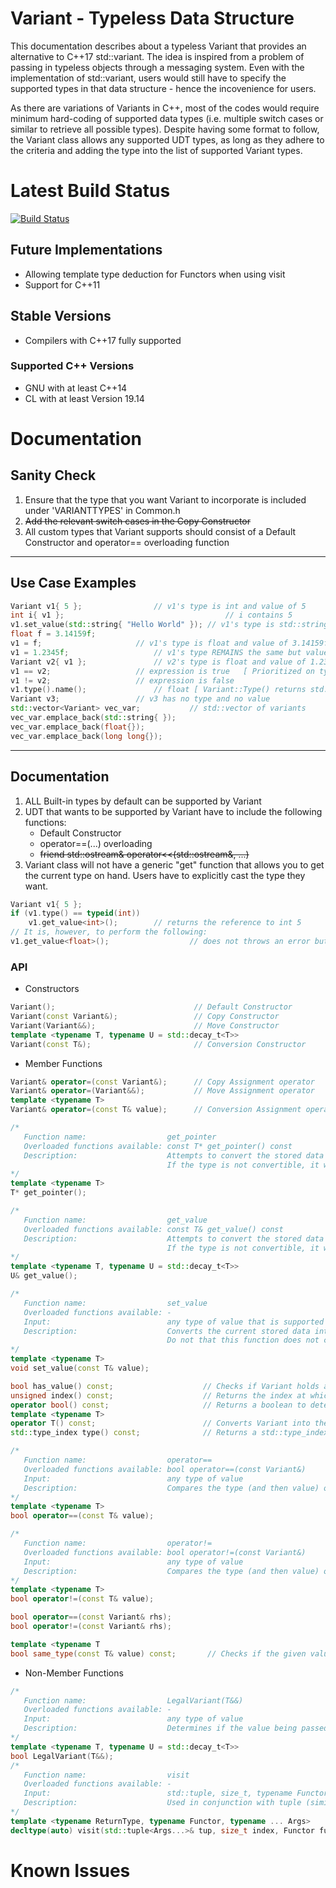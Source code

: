# Variant - Typeless Data Structure
This documentation describes about a typeless Variant that provides an alternative to C++17 std::variant. The idea is inspired from a problem of passing in typeless objects through a messaging system. Even with the implementation of std::variant, users would still have to specify the supported types in that data structure - hence the incovenience for users.

As there are variations of Variants in C++, most of the codes would require minimum hard-coding of supported data types (i.e. multiple switch cases or similar to retrieve all possible types). Despite having some format to follow, the Variant class allows any supported UDT types, as long as they adhere to the criteria and adding the type into the list of supported Variant types.

# Latest Build Status
[![Build Status](https://travis-ci.com/KiryuRS/Variant.svg?branch=master)](https://travis-ci.com/KiryuRS/Variant)

## Future Implementations
* Allowing template type deduction for Functors when using visit
* Support for C++11


## Stable Versions
* Compilers with C++17 fully supported

### Supported C++ Versions
* GNU with at least C++14
* CL with at least Version 19.14

# Documentation
## Sanity Check
1. Ensure that the type that you want Variant to incorporate is included under 'VARIANTTYPES' in Common.h
2. ~~Add the relevant switch cases in the Copy Constructor~~
3. All custom types that Variant supports should consist of a Default Constructor and operator== overloading function
***
## Use Case Examples
```C++
Variant v1{ 5 };				// v1's type is int and value of 5
int i{ v1 };                                    // i contains 5
v1.set_value(std::string{ "Hello World" });	// v1's type is std::string and value of "Hello World"
float f = 3.14159f;
v1 = f;						// v1's type is float and value of 3.14159f
v1 = 1.2345f;					// v1's type REMAINS the same but value changed to 1.2345f
Variant v2{ v1 };				// v2's type is float and value of 1.2345f
v1 == v2;					// expression is true	[ Prioritized on type followed by value ]
v1 != v2;					// expression is false
v1.type().name();				// float [ Variant::Type() returns std::type_index ]
Variant v3;					// v3 has no type and no value
std::vector<Variant> vec_var;			// std::vector of variants
vec_var.emplace_back(std::string{ });
vec_var.emplace_back(float{});
vec_var.emplace_back(long long{});
```
***
## Documentation
1. ALL Built-in types by default can be supported by Variant
2. UDT that wants to be supported by Variant have to include the following functions:
	- Default Constructor
	- operator==(...) overloading
	- ~~friend std::ostream& operator<<(std::ostream&, ...)~~
3. Variant class will not have a generic "get" function that allows you to get the current type on hand. Users have to explicitly cast the type they want.
```C++
Variant v1{ 5 };
if (v1.type() == typeid(int))
	v1.get_value<int>();		// returns the reference to int 5
// It is, however, to perform the following:
v1.get_value<float>();                  // does not throws an error but might have segmentation fault if used as an assignment
```
### API
- Constructors
```C++
Variant();                               // Default Constructor
Variant(const Variant&);                 // Copy Constructor
Variant(Variant&&);                      // Move Constructor
template <typename T, typename U = std::decay_t<T>>
Variant(const T&);                       // Conversion Constructor
```
- Member Functions
```C++
Variant& operator=(const Variant&);      // Copy Assignment operator
Variant& operator=(Variant&&);           // Move Assignment operator
template <typename T>
Variant& operator=(const T& value);      // Conversion Assignment operator

/*
   Function name:                  get_pointer
   Overloaded functions available: const T* get_pointer() const
   Description:                    Attempts to convert the stored data into the type given as a pointer.
                                   If the type is not convertible, it will return a nullptr
*/
template <typename T>
T* get_pointer();

/*
   Function name:                  get_value
   Overloaded functions available: const T& get_value() const
   Description:                    Attempts to convert the stored data into the type given.
                                   If the type is not convertible, it will return a rubbish value
*/
template <typename T, typename U = std::decay_t<T>>
U& get_value();

/*
   Function name:                  set_value
   Overloaded functions available: -
   Input:                          any type of value that is supported by Variant
   Description:                    Converts the current stored data into the specified value given in the parameter.
                                   Do not that this function does not check if the passed in type is supported.
*/
template <typename T>
void set_value(const T& value);

bool has_value() const;                    // Checks if Variant holds a value
unsigned index() const;                    // Returns the index at which Variant currently holds as a type
operator bool() const;                     // Returns a boolean to determine if Variant holds any value
template <typename T>
operator T() const;                        // Converts Variant into the type specified. However, this does not work for UDT
std::type_index type() const;              // Returns a std::type_index that the Variant currently holds

/*
   Function name:                  operator==
   Overloaded functions available: bool operator==(const Variant&)
   Input:                          any type of value
   Description:                    Compares the type (and then value) of Variant and the passed in parameter
*/
template <typename T>
bool operator==(const T& value);

/*
   Function name:                  operator!=
   Overloaded functions available: bool operator!=(const Variant&)
   Input:                          any type of value
   Description:                    Compares the type (and then value) of Variant and the passed in parameter
*/
template <typename T>
bool operator!=(const T& value);

bool operator==(const Variant& rhs);
bool operator!=(const Variant& rhs);

template <typename T
bool same_type(const T& value) const;       // Checks if the given value and Variant have the same type
```
- Non-Member Functions
```C++
/*
   Function name:                  LegalVariant(T&&)
   Overloaded functions available: -
   Input:                          any type of value
   Description:                    Determines if the value being passed in is supported by Variant
*/
template <typename T, typename U = std::decay_t<T>>
bool LegalVariant(T&&);
/*
   Function name:                  visit
   Overloaded functions available: -
   Input:                          std::tuple, size_t, typename Functor
   Description:                    Used in conjunction with tuple (similar to how std::visit works)
*/
template <typename ReturnType, typename Functor, typename ... Args>
decltype(auto) visit(std::tuple<Args...>& tup, size_t index, Functor func);
```


# Known Issues

